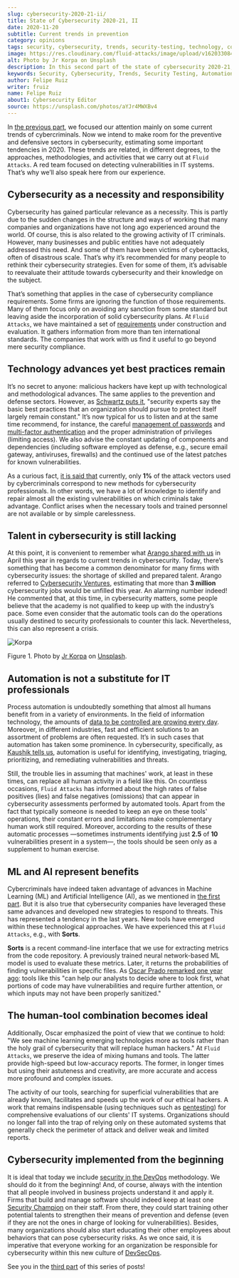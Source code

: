 ```yaml
---
slug: cybersecurity-2020-21-ii/
title: State of Cybersecurity 2020-21, II
date: 2020-11-20
subtitle: Current trends in prevention
category: opinions
tags: security, cybersecurity, trends, security-testing, technology, company
image: https://res.cloudinary.com/fluid-attacks/image/upload/v1620330844/blog/cybersecurity-2020-21-ii/cover_xfilrs.webp
alt: Photo by Jr Korpa on Unsplash
description: In this second part of the state of cybersecurity 2020-21, we want to share with you some highlights of the current trends in prevention.
keywords: Security, Cybersecurity, Trends, Security Testing, Automation, Company, Ethical Hacking, Pentesting
author: Felipe Ruiz
writer: fruiz
name: Felipe Ruiz
about1: Cybersecurity Editor
source: https://unsplash.com/photos/aYJr4MWXBv4
---
```


In [the previous part](../cybersecurity-2020-21-i/), we focused our
attention mainly on some current trends of cybercriminals. Now we intend
to make room for the preventive and defensive sectors in cybersecurity,
estimating some important tendencies in 2020. These trends are related,
in different degrees, to the approaches, methodologies, and activities
that we carry out at `Fluid Attacks`. A red team focused on detecting
vulnerabilities in IT systems. That’s why we’ll also speak here from our
experience.

## Cybersecurity as a necessity and responsibility

Cybersecurity has gained particular relevance as a necessity. This is
partly due to the sudden changes in the structure and ways of working
that many companies and organizations have not long ago experienced
around the world. Of course, this is also related to the growing
activity of IT criminals. However, many businesses and public entities
have not adequately addressed this need. And some of them have been
victims of cyberattacks, often of disastrous scale. That’s why it’s
recommended for many people to rethink their cybersecurity strategies.
Even for some of them, it’s advisable to reevaluate their attitude
towards cybersecurity and their knowledge on the subject.

That’s something that applies in the case of cybersecurity compliance
requirements. Some firms are ignoring the function of those
requirements. Many of them focus only on avoiding any sanction from some
standard but leaving aside the incorporation of solid cybersecurity
plans. At `Fluid Attacks`, we have maintained a set of
[requirements](https://docs.fluidattacks.com/criteria/requirements/)
under construction and evaluation. It gathers information from more than
ten international standards. The companies that work with us find it
useful to go beyond mere security compliance.

## Technology advances yet best practices remain

It’s no secret to anyone: malicious hackers have kept up with
technological and methodological advances. The same applies to the
prevention and defense sectors. However, as [Schwartz puts
it](https://www.bankinfosecurity.com/cybercrime-review-hackers-great-covid-19-cash-in-a-15037),
"security experts say the basic best practices that an organization
should pursue to protect itself largely remain constant." It’s now
typical for us to listen and at the same time recommend, for instance,
the careful [management of passwords](../pass-cracking/) and
[multi-factor authentication](../credential-stuffing/) and the proper
administration of privileges (limiting access). We also advise the
constant updating of components and dependencies (including software
employed as defense, e.g., secure email gateway, antiviruses, firewalls)
and the continued use of the latest patches for known vulnerabilities.

As a curious fact, [it is said
that](https://techjury.net/blog/cyber-security-statistics/#gref)
currently, only **1%** of the attack vectors used by cybercriminals
correspond to new methods for cybersecurity professionals. In other
words, we have a lot of knowledge to identify and repair almost all the
existing vulnerabilities on which criminals take advantage. Conflict
arises when the necessary tools and trained personnel are not available
or by simple carelessness.

## Talent in cybersecurity is still lacking

At this point, it is convenient to remember what [Arango shared with
us](../trends-2020-ii/) in April this year in regards to current trends
in cybersecurity. Today, there’s something that has become a common
denominator for many firms with cybersecurity issues: the shortage of
skilled and prepared talent. Arango referred to [Cybersecurity
Ventures](https://cybersecurityventures.com/jobs/), estimating that more
than **3 million** cybersecurity jobs would be unfilled this year. An
alarming number indeed\! He commented that, at this time, in
cybersecurity matters, some people believe that the academy is not
qualified to keep up with the industry’s pace. Some even consider that
the automatic tools can do the operations usually destined to security
professionals to counter this lack. Nevertheless, this can also
represent a crisis.

<div class="imgblock">

![Korpa](https://res.cloudinary.com/fluid-attacks/image/upload/v1620330842/blog/cybersecurity-2020-21-ii/korpa_k9hjlw.webp)

<div class="title">

Figure 1. Photo by [Jr Korpa](https://unsplash.com/@jrkorpa)
on [Unsplash](https://unsplash.com/photos/24ZrCqsAVeQ).

</div>

</div>

## Automation is not a substitute for IT professionals

Process automation is undoubtedly something that almost all humans
benefit from in a variety of environments. In the field of information
technology, the amounts of [data to be controlled are growing every
day](https://cutt.ly/nmwzTer). Moreover, in different industries, fast
and efficient solutions to an assortment of problems are often
requested. It’s in such cases that automation has taken some prominence.
In cybersecurity, specifically, as [Kaushik tells
us](https://www.entrepreneur.com/article/358776), automation is useful
for identifying, investigating, triaging, prioritizing, and remediating
vulnerabilities and threats.

Still, the trouble lies in assuming that machines' work, at least in
these times, can replace all human activity in a field like this. On
countless occasions, `Fluid Attacks` has informed about the high rates
of false positives (lies) and false negatives (omissions) that can
appear in cybersecurity assessments performed by automated tools. Apart
from the fact that typically someone is needed to keep an eye on these
tools' operations, their constant errors and limitations make
complementary human work still required. Moreover, according to the
results of these automatic processes —sometimes instruments identifying
just **2.5** of **10** vulnerabilities present in a system—, the tools
should be seen only as a supplement to human exercise.

## ML and AI represent benefits

Cybercriminals have indeed taken advantage of advances in Machine
Learning (ML) and Artificial Intelligence (AI), as we mentioned in [the
first part](../cybersecurity-2020-21-i/). But it is also true that
cybersecurity companies have leveraged these same advances and developed
new strategies to respond to threats. This has represented a tendency in
the last years. New tools have emerged within these technological
approaches. We have experienced this at `Fluid Attacks`, e.g., with
**Sorts**.

**Sorts** is a recent command-line interface that we use for extracting
metrics from the code repository. A previously trained neural
network-based ML model is used to evaluate these metrics. Later, it
returns the probabilities of finding vulnerabilities in specific files.
As [Oscar Prado remarked one year ago](../security-trends/): tools like
this "can help our analysts to decide where to look first, what portions
of code may have vulnerabilities and require further attention, or which
inputs may not have been properly sanitized."

## The human-tool combination becomes ideal

Additionally, Oscar emphasized the point of view that we continue to
hold: "We see machine learning emerging technologies more as tools
rather than the holy grail of cybersecurity that will replace human
hackers." At `Fluid Attacks`, we preserve the idea of mixing humans and
tools. The latter provide high-speed but low-accuracy reports. The
former, in longer times but using their astuteness and creativity, are
more accurate and access more profound and complex issues.

The activity of our tools, searching for superficial vulnerabilities
that are already known, facilitates and speeds up the work of our
ethical hackers. A work that remains indispensable (using techniques
such as [pentesting](../../solutions/penetration-testing/)) for
comprehensive evaluations of our clients' IT systems. Organizations
should no longer fall into the trap of relying only on these automated
systems that generally check the perimeter of attack and deliver weak
and limited reports.

## Cybersecurity implemented from the beginning

It is ideal that
today we include [security in the DevOps](../../solutions/devsecops/)
methodology.
We should do it from the beginning\!
And,
of course,
always with the intention
that all people involved in business projects understand it
and apply it.
Firms that build and manage software
should indeed keep at least one [Security Champion](../secdevops-security-champions/)
on their staff.
From there,
they could start training other potential talents
to strengthen their means of prevention and defense
(even if they are not the ones in charge of looking for vulnerabilities).
Besides,
many organizations should also start educating their other employees
about behaviors that can pose cybersecurity risks.
As we once said,
it is imperative that
everyone working for an organization be responsible for cybersecurity
within this new culture of [DevSecOps](../devsecops-concept/).

See you in the [third part](../cybersecurity-2020-21-iii/) of this
series of posts\!
